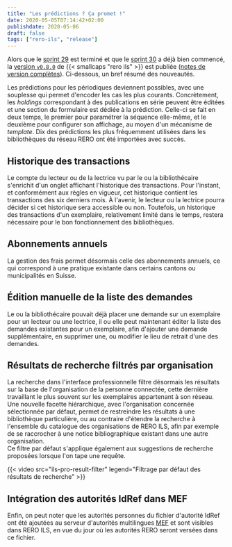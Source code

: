 ```yaml
---
title: "Les prédictions ? Ça promet !"
date: 2020-05-05T07:14:42+02:00
publishdate: 2020-05-06
draft: false 
tags: ["rero-ils", "release"]
---
```


Alors que le
[sprint
29](https://tree.taiga.io/project/rero21-reroils/wiki/sprint-info-page-29)
est terminé et que le [sprint
30](https://tree.taiga.io/project/rero21-reroils/wiki/sprint-info-page-30) a
déjà bien commencé, la [version
`v0.8.0`](https://github.com/rero/rero-ils/releases/tag/v0.8.0) de {{<
smallcaps "rero ils" >}} est publiée ([notes de version
complètes](https://github.com/rero/rero-ils/blob/master/RELEASE-NOTES.rst#v080)).
Ci-dessous, un bref résumé des nouveautés.

<!--more-->

Les prédictions pour les périodiques deviennent possibles, avec une souplesse
qui permet d'encoder les cas les plus courants. Concrètement, les *holdings*
correspondant à des publications en série peuvent être éditées et une section
du formulaire est dédiée à la prédiction. Celle-ci se fait en deux temps, le
premier pour paramétrer la séquence elle-même, et le deuxième pour configurer
son affichage, au moyen d'un mécanisme de *template*. Dix des prédictions les
plus fréquemment utilisées dans les bibliothèques du réseau RERO ont été
importées avec succès.

## Historique des transactions 

Le compte du lecteur ou de la lectrice vu par le ou la bibliothécaire
s'enrichit d'un onglet affichant l'historique des transactions. Pour l'instant,
et conformément aux règles en vigueur, cet historique contient les transactions
des six derniers mois. À l'avenir, le lecteur ou la lectrice pourra décider si
cet historique sera accessible ou non. Toutefois, un historique des
transactions d'un exemplaire, relativement limité dans le temps, restera
nécessaire pour le bon fonctionnement des bibliothèques.

## Abonnements annuels

La gestion des frais permet désormais celle des abonnements annuels, ce qui
correspond à une pratique existante dans certains cantons ou municipalités en
Suisse.

## Édition manuelle de la liste des demandes

Le ou la bibliothécaire pouvait déjà placer une demande sur un exemplaire pour
un lecteur ou une lectrice, il ou elle peut maintenant éditer la liste des
demandes existantes pour un exemplaire, afin d'ajouter une demande
supplémentaire, en supprimer une, ou modifier le lieu de retrait d'une des
demandes.

## Résultats de recherche filtrés par organisation

La recherche dans l'interface professionnelle filtre désormais les résultats
sur la base de l'organisation de la personne connectée, cette dernière
travaillant le plus souvent sur les exemplaires appartenant à son réseau. Une
nouvelle facette hiérarchique, avec l'organisation concernée sélectionnée par
défaut, permet de restreindre les résultats à une bibliothèque particulière, ou
au contraire d'étendre la recherche à l'ensemble du catalogue des organisations
de RERO ILS, afin par exemple de se raccrocher à une notice
bibliographique existant dans une autre organisation.\
Ce filtre par défaut s'applique également aux suggestions de recherche
proposées lorsque l'on tape une requête.

{{< video src="ils-pro-result-filter" legend="Filtrage par défaut des résultats de recherche" >}}

## Intégration des autorités IdRef dans MEF

Enfin, on peut noter que les autorités personnes du fichier d'autorité IdRef
ont été ajoutées au serveur d'autorités multilingues
[MEF](https://mef.test.rero.ch) et sont visibles dans
RERO ILS, en vue du jour où les autorités
RERO seront versées dans ce fichier.
